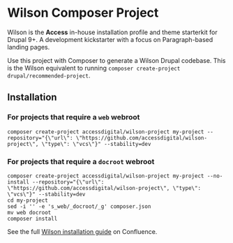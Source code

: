 # Wilson Composer Project

Wilson is the **Access** in-house installation profile and theme starterkit for Drupal 9+. A development kickstarter with a focus on Paragraph-based landing pages.

Use this project with Composer to generate a Wilson Drupal codebase. This is the Wilson equivalent to running `composer create-project drupal/recommended-project`.

## Installation

### For projects that require a `web` webroot

```
composer create-project accessdigital/wilson-project my-project --repository="{\"url\": \"https://github.com/accessdigital/wilson-project\", \"type\": \"vcs\"}" --stability=dev
```

### For projects that require a `docroot` webroot

```
composer create-project accessdigital/wilson-project my-project --no-install --repository="{\"url\": \"https://github.com/accessdigital/wilson-project\", \"type\": \"vcs\"}" --stability=dev
cd my-project
sed -i '' -e 's_web/_docroot/_g' composer.json
mv web docroot
composer install
```

See the full [Wilson installation guide](https://accessdigital.atlassian.net/wiki/spaces/AD/pages/2220916744/Installation+steps) on Confluence.
